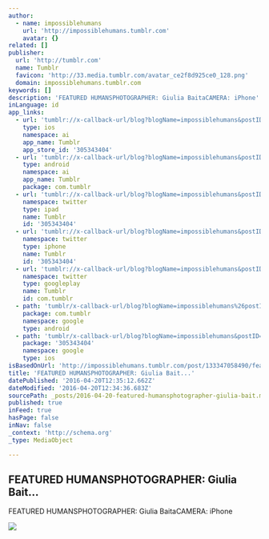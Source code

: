 ```yaml
---
author:
  - name: impossiblehumans
    url: 'http://impossiblehumans.tumblr.com'
    avatar: {}
related: []
publisher:
  url: 'http://tumblr.com'
  name: Tumblr
  favicon: 'http://33.media.tumblr.com/avatar_ce2f8d925ce0_128.png'
  domain: impossiblehumans.tumblr.com
keywords: []
description: 'FEATURED HUMANSPHOTOGRAPHER: Giulia BaitaCAMERA: iPhone'
inLanguage: id
app_links:
  - url: 'tumblr://x-callback-url/blog?blogName=impossiblehumans&postID=133347058490'
    type: ios
    namespace: ai
    app_name: Tumblr
    app_store_id: '305343404'
  - url: 'tumblr://x-callback-url/blog?blogName=impossiblehumans&postID=133347058490'
    type: android
    namespace: ai
    app_name: Tumblr
    package: com.tumblr
  - url: 'tumblr://x-callback-url/blog?blogName=impossiblehumans&postID=133347058490&referrer=twitter-cards'
    namespace: twitter
    type: ipad
    name: Tumblr
    id: '305343404'
  - url: 'tumblr://x-callback-url/blog?blogName=impossiblehumans&postID=133347058490&referrer=twitter-cards'
    namespace: twitter
    type: iphone
    name: Tumblr
    id: '305343404'
  - url: 'tumblr://x-callback-url/blog?blogName=impossiblehumans&postID=133347058490&referrer=twitter-cards'
    namespace: twitter
    type: googleplay
    name: Tumblr
    id: com.tumblr
  - path: 'tumblr/x-callback-url/blog?blogName=impossiblehumans%26postID=133347058490'
    package: com.tumblr
    namespace: google
    type: android
  - path: 'tumblr/x-callback-url/blog?blogName=impossiblehumans&postID=133347058490'
    package: '305343404'
    namespace: google
    type: ios
isBasedOnUrl: 'http://impossiblehumans.tumblr.com/post/133347058490/featured-humans-photographer-giulia-baita-camera'
title: 'FEATURED HUMANSPHOTOGRAPHER: Giulia Bait...'
datePublished: '2016-04-20T12:35:12.662Z'
dateModified: '2016-04-20T12:34:36.683Z'
sourcePath: _posts/2016-04-20-featured-humansphotographer-giulia-bait.md
published: true
inFeed: true
hasPage: false
inNav: false
_context: 'http://schema.org'
_type: MediaObject

---
```

<article style=""><h1>FEATURED HUMANSPHOTOGRAPHER: Giulia Bait...</h1><p>FEATURED HUMANSPHOTOGRAPHER: Giulia BaitaCAMERA: iPhone</p><img src="http://41.media.tumblr.com/4eb7c8dfb78909ef15d972131692db90/tumblr_nxx65zho2F1uf13h7o1_1280.jpg" /></article>